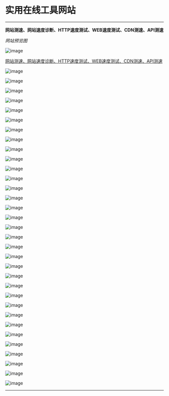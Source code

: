 # 实用在线工具网站

-------------------------

**网站测速、网站速度诊断、HTTP速度测试、WEB速度测试、CDN测速、API测速**

*网站预览图*

![image](/img/实用网站/在线工具网站/.png)

[网站测速、网站速度诊断、HTTP速度测试、WEB速度测试、CDN测速、API测速](https://www.itdog.cn/http "网站测速、网站速度诊断、HTTP速度测试、WEB速度测试、CDN测速、API测速")

![image](/img/实用网站/在线工具网站/.png)

[]( "")

![image](/img/实用网站/在线工具网站/.png)

[]( "")

![image](/img/实用网站/在线工具网站/.png)

[]( "")

![image](/img/实用网站/在线工具网站/.png)

[]( "")

![image](/img/实用网站/在线工具网站/.png)

[]( "")

![image](/img/实用网站/在线工具网站/.png)

[]( "")

![image](/img/实用网站/在线工具网站/.png)

[]( "")

![image](/img/实用网站/在线工具网站/.png)

[]( "")

![image](/img/实用网站/在线工具网站/.png)

[]( "")

![image](/img/实用网站/在线工具网站/.png)

[]( "")

![image](/img/实用网站/在线工具网站/.png)

[]( "")

![image](/img/实用网站/在线工具网站/.png)

[]( "")

![image](/img/实用网站/在线工具网站/.png)

[]( "")

![image](/img/实用网站/在线工具网站/.png)

[]( "")

![image](/img/实用网站/在线工具网站/.png)

[]( "")

![image](/img/实用网站/在线工具网站/.png)

[]( "")

![image](/img/实用网站/在线工具网站/.png)

[]( "")

![image](/img/实用网站/在线工具网站/.png)

[]( "")

![image](/img/实用网站/在线工具网站/.png)

[]( "")

![image](/img/实用网站/在线工具网站/.png)

[]( "")

![image](/img/实用网站/在线工具网站/.png)

[]( "")

![image](/img/实用网站/在线工具网站/.png)

[]( "")

![image](/img/实用网站/在线工具网站/.png)

[]( "")

![image](/img/实用网站/在线工具网站/.png)

[]( "")

![image](/img/实用网站/在线工具网站/.png)

[]( "")

![image](/img/实用网站/在线工具网站/.png)

[]( "")

![image](/img/实用网站/在线工具网站/.png)

[]( "")

![image](/img/实用网站/在线工具网站/.png)

[]( "")

![image](/img/实用网站/在线工具网站/.png)

[]( "")

![image](/img/实用网站/在线工具网站/.png)

[]( "")

![image](/img/实用网站/在线工具网站/.png)

[]( "")

![image](/img/实用网站/在线工具网站/.png)

[]( "")

![image](/img/实用网站/在线工具网站/.png)

[]( "")


-------------------------